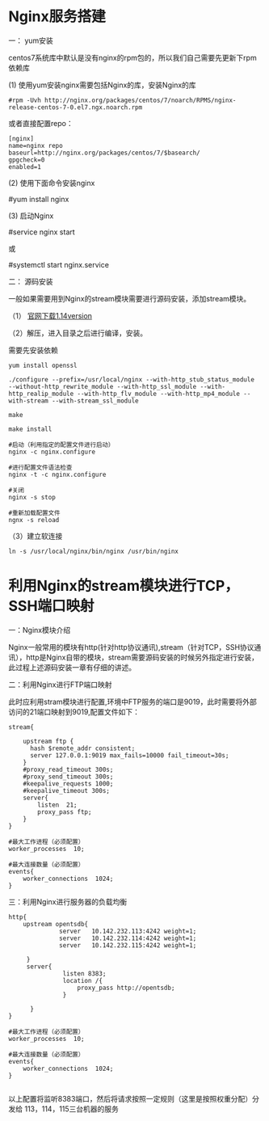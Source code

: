 # Nginx服务搭建

一： yum安装

centos7系统库中默认是没有nginx的rpm包的，所以我们自己需要先更新下rpm依赖库


(1)  使用yum安装nginx需要包括Nginx的库，安装Nginx的库
```
#rpm -Uvh http://nginx.org/packages/centos/7/noarch/RPMS/nginx-release-centos-7-0.el7.ngx.noarch.rpm
```

或者直接配置repo：

```
[nginx]
name=nginx repo
baseurl=http://nginx.org/packages/centos/7/$basearch/
gpgcheck=0
enabled=1
```
(2)  使用下面命令安装nginx

#yum install nginx

(3)  启动Nginx

#service nginx start

或

#systemctl start nginx.service

二： 源码安装

一般如果需要用到Nginx的stream模块需要进行源码安装，添加stream模块。

（1） [官网下载1.14version](http://nginx.org/en/download.html)

（2）解压，进入目录之后进行编译，安装。

需要先安装依赖
```
yum install openssl
```

```
./configure --prefix=/usr/local/nginx --with-http_stub_status_module  --without-http_rewrite_module --with-http_ssl_module --with-http_realip_module --with-http_flv_module --with-http_mp4_module --with-stream --with-stream_ssl_module

make

make install

#启动（利用指定的配置文件进行启动）
nginx -c nginx.configure

#进行配置文件语法检查
nginx -t -c nginx.configure

#关闭
nginx -s stop

#重新加载配置文件
ngnx -s reload
```
（3）建立软连接

```
ln -s /usr/local/nginx/bin/nginx /usr/bin/nginx

```

# 利用Nginx的stream模块进行TCP，SSH端口映射

一：Nginx模块介绍

Nginx一般常用的模块有http(针对http协议通讯),stream（针对TCP，SSH协议通讯），http是Nginx自带的模块，stream需要源码安装的时候另外指定进行安装，此过程上述源码安装一章有仔细的讲述。

二：利用Nginx进行FTP端口映射

此时应利用stram模块进行配置,环境中FTP服务的端口是9019，此时需要将外部访问的21端口映射到9019,配置文件如下：

```
stream{

    upstream ftp {
      hash $remote_addr consistent;
      server 127.0.0.1:9019 max_fails=10000 fail_timeout=30s;
    }
    #proxy_read_timeout 300s;
    #proxy_send_timeout 300s;
    #keepalive_requests 1000;
    #keepalive_timeout 300s;
    server{
        listen  21;
        proxy_pass ftp;
    }
}

#最大工作进程（必须配置）
worker_processes  10;

#最大连接数量（必须配置）
events{
    worker_connections  1024;
}

```

三：利用Nginx进行服务器的负载均衡

```
http{
    upstream opentsdb{
              server   10.142.232.113:4242 weight=1;
              server   10.142.232.114:4242 weight=1;
              server   10.142.232.115:4242 weight=1;

     }
     server{
               listen 8383;
               location /{
                   proxy_pass http://opentsdb;
               }

      }
}

#最大工作进程（必须配置）
worker_processes  10;

#最大连接数量（必须配置）
events{
    worker_connections  1024;
}


```
以上配置将监听8383端口，然后将请求按照一定规则（这里是按照权重分配）分发给  113，114，115三台机器的服务
